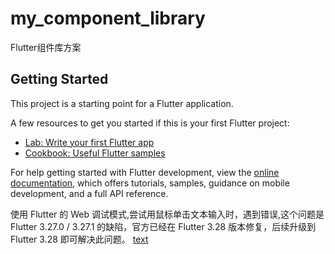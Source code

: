 # my_component_library

Flutter组件库方案

## Getting Started

This project is a starting point for a Flutter application.

A few resources to get you started if this is your first Flutter project:

- [Lab: Write your first Flutter app](https://docs.flutter.dev/get-started/codelab)
- [Cookbook: Useful Flutter samples](https://docs.flutter.dev/cookbook)

For help getting started with Flutter development, view the
[online documentation](https://docs.flutter.dev/), which offers tutorials,
samples, guidance on mobile development, and a full API reference.

使用 Flutter 的 Web 调试模式,尝试用鼠标单击文本输入时，遇到错误,这个问题是 Flutter 3.27.0 / 3.27.1 的缺陷，官方已经在 Flutter 3.28 版本修复，后续升级到 Flutter 3.28 即可解决此问题。
[text](https://www.mobibrw.com/2024/42759)
